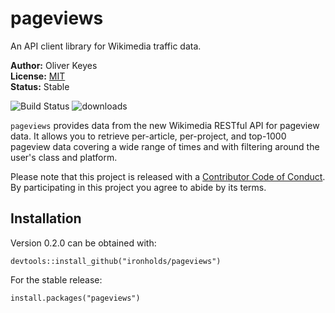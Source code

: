 # pageviews
An API client library for Wikimedia traffic data.

__Author:__ Oliver Keyes<br/>
__License:__ [MIT](http://opensource.org/licenses/MIT)<br/>
__Status:__ Stable

![Build Status](https://travis-ci.org/Ironholds/pageviews.svg?branch=master)
![downloads](http://cranlogs.r-pkg.org/badges/grand-total/pageviews)

`pageviews` provides data from the new Wikimedia RESTful API for pageview data. It allows you to retrieve per-article, per-project, and top-1000 pageview data covering a wide range of times and with filtering around the user's class and platform.

Please note that this project is released with a [Contributor Code of Conduct](https://github.com/Ironholds/pageviews/blob/master/CONDUCT.md). By participating in this project you agree to abide by its terms.

## Installation
Version 0.2.0 can be obtained with:

    devtools::install_github("ironholds/pageviews")

For the stable release:

    install.packages("pageviews")
